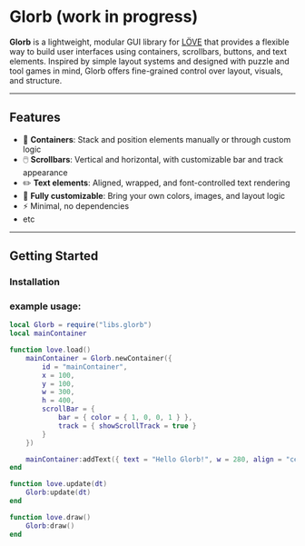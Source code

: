 # Glorb (work in progress)

**Glorb** is a lightweight, modular GUI library for [LÖVE](https://love2d.org/) that provides a flexible way to build user interfaces using containers, scrollbars, buttons, and text elements. Inspired by simple layout systems and designed with puzzle and tool games in mind, Glorb offers fine-grained control over layout, visuals, and structure.

---

## Features

- 🧱 **Containers**: Stack and position elements manually or through custom logic
- 🖱️ **Scrollbars**: Vertical and horizontal, with customizable bar and track appearance
- ✏️ **Text elements**: Aligned, wrapped, and font-controlled text rendering
- 🎨 **Fully customizable**: Bring your own colors, images, and layout logic
- ⚡ Minimal, no dependencies
- etc
---

## Getting Started

### Installation

### example usage:
```lua
local Glorb = require("libs.glorb")
local mainContainer

function love.load()
	mainContainer = Glorb.newContainer({
		id = "mainContainer",
		x = 100,
		y = 100,
		w = 300,
		h = 400,
		scrollBar = {
			bar = { color = { 1, 0, 0, 1 } },
			track = { showScrollTrack = true }
		}
	})

	mainContainer:addText({ text = "Hello Glorb!", w = 280, align = "center" })
end

function love.update(dt)
	Glorb:update(dt)
end

function love.draw()
	Glorb:draw()
end
```
